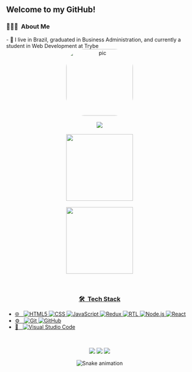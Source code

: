 ## Welcome to my GitHub!

<h3> 👨🏻‍💻 &nbsp;About Me </h3>
- 💼 I live in Brazil, graduated in Business Administration, and currently a student in Web Development at Trybe
<br>
<div align="center">
<div align="center">
  <img align="center" alt="pic" height="180em" style="border-radius:50px;" src="https://media-exp1.licdn.com/dms/image/C5603AQHQUmAKO31C4A/profile-displayphoto-shrink_200_200/0/1516978443127?e=1666224000&v=beta&t=qN9hJtS2_RKFqCYh0NK2ZS_h8fD9ZGth9dXK8leh7DY">
  <br>
  <br>
  <a href="https://portfolio-bay-omega-17.vercel.app/" target="_blank" class="ext" rel="noreferrer"><img src="https://img.shields.io/badge/-PORTFOLIO-%353b3Ac?style=for-the-badge&logoColor=white" target="_blank" class="ext" rel="noreferrer"></a>
  </div>
  <a href="https://github.com/lcsrbr">
<br>
<div align="center">
  <img height="180em" src="https://github-readme-stats.vercel.app/api?username=lcsrbr&show_icons=true&theme=calm&include_all_commits=true&count_private=true"/> <br> <br>
  <img height="180em" src="https://github-readme-stats.vercel.app/api/top-langs/?username=lcsrbr&layout=compact&langs_count=7&theme=calm"/>
</div>
<br>
<div style="display: inline_block"><br>

<h3> 🛠 &nbsp;Tech Stack</h3>
<div align="left">

- 🌐 &nbsp;
  ![HTML5](https://img.shields.io/badge/-HTML5-333333?style=flat&logo=HTML5)
  ![CSS](https://img.shields.io/badge/-CSS-333333?style=flat&logo=CSS3&logoColor=1572B6)
  ![JavaScript](https://img.shields.io/badge/-JavaScript-333333?style=flat&logo=javascript)
  ![Redux](https://img.shields.io/badge/-Redux-333333?style=flat&logo=redux)
  ![RTL](https://img.shields.io/badge/-RTL-333333?style=flat&logo=rtl&logoColor=563D7C)
  ![Node.js](https://img.shields.io/badge/-Node.js-333333?style=flat&logo=node.js)
  ![React](https://img.shields.io/badge/-React-333333?style=flat&logo=react)
- ⚙️ &nbsp;
  ![Git](https://img.shields.io/badge/-Git-333333?style=flat&logo=git)
  ![GitHub](https://img.shields.io/badge/-GitHub-333333?style=flat&logo=github)
- 🔧 &nbsp;
  ![Visual Studio Code](https://img.shields.io/badge/-Visual%20Studio%20Code-333333?style=flat&logo=visual-studio-code&logoColor=007ACC)
</div>

<br/>
</div>
<br>
<div> 
  <a href="https://instagram.com/lcsrbr" target="_blank" class="ext" rel="noreferrer"><img src="https://img.shields.io/badge/-Instagram-%23E4405F?style=for-the-badge&logo=instagram&logoColor=white" target="_blank" class="ext" rel="noreferrer"></a>
  <a href = "mailto:93lucasribeiro@gmail.com"><img src="https://img.shields.io/badge/-Gmail-%23333?style=for-the-badge&logo=gmail&logoColor=white" target="_blank" class="ext" rel="noreferrer"></a>
  <a href="https://www.linkedin.com/in/lucas-moura-ab1b89bb/" target="_blank" class="ext" rel="noreferrer"><img src="https://img.shields.io/badge/-LinkedIn-%230077B5?style=for-the-badge&logo=linkedin&logoColor=white" target="_blank" class="ext" rel="noreferrer"></a>
 
 <br>
 
  ![Snake animation](https://github.com/lcsrbr/lcsrbr/blob/output/github-contribution-grid-snake.svg)
 
</div>
</div>
  
  ##
 

